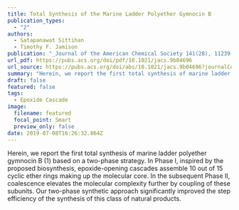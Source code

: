 ```yaml
---
title: Total Synthesis of the Marine Ladder Polyether Gymnocin B
publication_types:
  - "2"
authors:
  - Satapanawat Sittihan
  - Timothy F. Jamison
publication: "_Journal of the American Chemical Society 141(28), 11239-11244_, DOI: 10.1021/jacs.9b04696"
url_pdf: https://pubs.acs.org/doi/pdf/10.1021/jacs.9b04696
url_source: https://pubs.acs.org/doi/abs/10.1021/jacs.9b04696?journalCode=jacsat&quickLinkVolume=141&quickLinkPage=11239&selectedTab=citation&volume=141
summary: "Herein, we report the first total synthesis of marine ladder polyether gymnocin B (1) based on a two-phase strategy. In Phase I, inspired by the proposed biosynthesis, epoxide-opening cascades assemble 10 out of 15 cyclic ether rings making up the molecular core. In the subsequent Phase II, coalescence elevates the molecular complexity further by coupling of these subunits. Our two-phase synthetic approach significantly improved the step efficiency of the synthesis of this class of natural products."
draft: false
featured: false
tags:
  - Epoxide Cascade
image:
  filename: featured
  focal_point: Smart
  preview_only: false
date: 2019-07-08T16:26:32.864Z
---
```

  Herein, we report the first total synthesis of marine ladder polyether gymnocin B (1) based on a two-phase strategy. In Phase I, inspired by the proposed biosynthesis, epoxide-opening cascades assemble 10 out of 15 cyclic ether rings making up the molecular core. In the subsequent Phase II, coalescence elevates the molecular complexity further by coupling of these subunits. Our two-phase synthetic approach significantly improved the step efficiency of the synthesis of this class of natural products.
